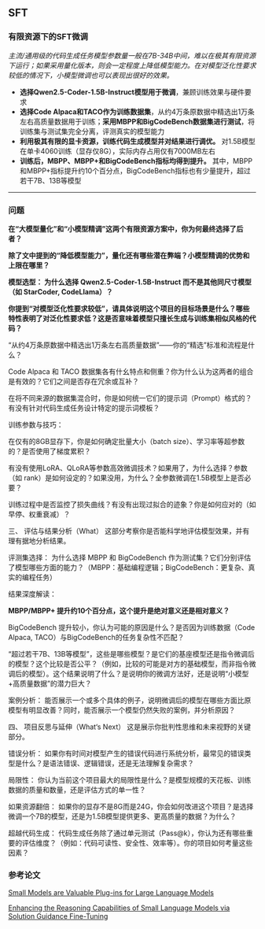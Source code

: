## SFT

### 有限资源下的SFT微调

*主流/通用级的代码生成任务模型参数量一般在7B-34B中间，难以在极其有限资源下运行；如果采用量化版本，则会一定程度上降低模型能力。在对模型泛化性要求较低的情况下，小模型微调也可以表现出很好的效果。*

  - **选择Qwen2.5-Coder-1.5B-Instruct模型用于微调**，兼顾训练效果与硬件要求
  - **选择Code Alpaca和TACO作为训练数据集**，从约4万条原数据中精选出1万条左右高质量数据用于训练；**采用MBPP和BigCodeBench数据集进行测试**，将训练集与测试集完全分离，评测真实的模型能力
  - **利用极其有限的显卡资源，训练代码生成模型并对结果进行调优。** 对1.5B模型在单卡4060训练（显存仅8G），实际内存占用仅有7000MB左右
  - **训练后，MBPP、MBPP+和BigCodeBench指标均得到提升。** 其中，MBPP和MBPP+指标提升约10个百分点，BigCodeBench指标也有少量提升，超过若干7B、13B等模型

---

### 问题

**在“大模型量化”和“小模型精调”这两个有限资源方案中，你为何最终选择了后者？**

**除了文中提到的“降低模型能力”，量化还有哪些潜在弊端？小模型精调的优势和上限在哪里？**  

**模型选型： 为什么选择 Qwen2.5-Coder-1.5B-Instruct 而不是其他同尺寸模型（如 StarCoder, CodeLlama）？**

**你提到“对模型泛化性要求较低”，请具体说明这个项目的目标场景是什么？哪些特性表明了对泛化性要求低？这是否意味着模型只擅长生成与训练集相似风格的代码？**



“从约4万条原数据中精选出1万条左右高质量数据”——你的“精选”标准和流程是什么？

Code Alpaca 和 TACO 数据集各有什幺特点和侧重？你为什么认为这两者的组合是有效的？它们之间是否存在冗余或互补？

在将不同来源的数据集混合时，你是如何统一它们的提示词（Prompt）格式的？有没有针对代码生成任务设计特定的提示词模板？

训练参数与技巧：

在仅有的8GB显存下，你是如何确定批量大小（batch size）、学习率等超参数的？是否使用了梯度累积？

有没有使用LoRA、QLoRA等参数高效微调技术？如果用了，为什么选择？参数（如 rank）是如何设定的？如果没用，为什么？全参数微调在1.5B模型上是否必要？

训练过程中是否监控了损失曲线？有没有出现过拟合的迹象？你是如何应对的（如早停、权重衰减）？

三、 评估与结果分析（What）
这部分考察你是否能科学地评估模型效果，并有理有据地分析结果。

评测集选择： 为什么选择 MBPP 和 BigCodeBench 作为测试集？它们分别评估了模型哪些方面的能力？（MBPP：基础编程逻辑；BigCodeBench：更复杂、真实的编程任务）

结果深度解读：

**MBPP/MBPP+ 提升约10个百分点，这个提升是绝对意义还是相对意义？**

BigCodeBench 提升较小，你认为可能的原因是什么？是否因为训练数据（Code Alpaca, TACO）与BigCodeBench的任务复杂性不匹配？

“超过若干7B、13B等模型”，这些是哪些模型？是它们的基座模型还是指令微调后的模型？这个比较是否公平？（例如，比较的可能是对方的基础模型，而非指令微调后的模型）。这个结果说明了什么？是说明你的微调方法好，还是说明“小模型+高质量数据”的潜力巨大？

案例分析： 能否展示一个或多个具体的例子，说明微调后的模型在哪些方面比原模型有明显改善？同时，能否展示一个模型仍然失败的案例，并分析原因？

四、 项目反思与延伸（What‘s Next）
这是展示你批判性思维和未来视野的关键部分。

错误分析： 如果你有时间对模型产生的错误代码进行系统分析，最常见的错误类型是什么？是语法错误、逻辑错误，还是无法理解复杂需求？

局限性： 你认为当前这个项目最大的局限性是什么？是模型规模的天花板、训练数据的质量和数量，还是评估方式的单一性？

如果资源翻倍： 如果你的显存不是8G而是24G，你会如何改进这个项目？是选择微调一个7B的模型，还是为1.5B模型提供更多、更高质量的数据？为什么？

超越代码生成： 代码生成任务除了通过单元测试（Pass@k），你认为还有哪些重要的评估维度？（例如：代码可读性、安全性、效率等）。你的项目如何考量这些因素？

### 参考论文

[Small Models are Valuable Plug-ins for Large Language Models](https://www.baidu.com)

[Enhancing the Reasoning Capabilities of Small Language Models via Solution Guidance Fine-Tuning](https://arxiv.org/pdf/2412.09906)